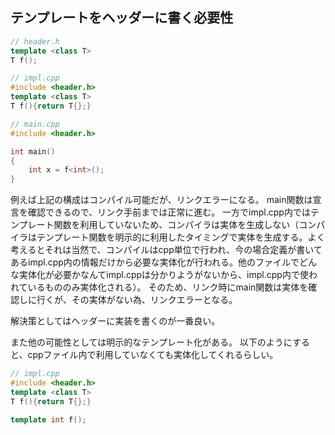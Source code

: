## テンプレートをヘッダーに書く必要性

```c++
// header.h
template <class T>
T f();

// impl.cpp
#include <header.h>
template <class T>
T f(){return T{};}

// main.cpp
#include <header.h>

int main()
{
    int x = f<int>();
}
```
例えば上記の構成はコンパイル可能だが、リンクエラーになる。
main関数は宣言を確認できるので、リンク手前までは正常に進む。
一方でimpl.cpp内ではテンプレート関数を利用していないため、コンパイラは実体を生成しない（コンパイラはテンプレート関数を明示的に利用したタイミングで実体を生成する。よく考えるとそれは当然で、コンパイルはcpp単位で行われ、今の場合定義が書いてあるimpl.cpp内の情報だけから必要な実体化が行われる。他のファイルでどんな実体化が必要かなんてimpl.cppは分かりようがないから、impl.cpp内で使われているもののみ実体化される）。
そのため、リンク時にmain関数は実体を確認しに行くが、その実体がない為、リンクエラーとなる。

解決策としてはヘッダーに実装を書くのが一番良い。

また他の可能性としては明示的なテンプレート化がある。
以下のようにすると、cppファイル内で利用していなくても実体化してくれるらしい。
```c++
// impl.cpp
#include <header.h>
template <class T>
T f(){return T{};}

template int f();
```